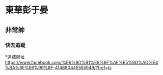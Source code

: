 # 東華彭于晏
## 非常帥
### 快去追蹤

*連結網址 https://www.facebook.com/%E6%9D%B1%E8%8F%AF%E5%BD%AD%E4%BA%8E%E6%99%8F-414680445555949/?fref=ts

